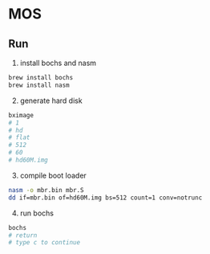 # MOS

## Run

1. install bochs and nasm

```sh
brew install bochs
brew install nasm
```

2. generate hard disk

```sh
bximage
# 1
# hd
# flat
# 512
# 60
# hd60M.img
```

3. compile boot loader

```sh
nasm -o mbr.bin mbr.S
dd if=mbr.bin of=hd60M.img bs=512 count=1 conv=notrunc
```

4. run bochs

```sh
bochs
# return
# type c to continue
```
